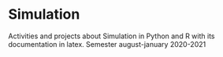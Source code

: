 # Simulation
Activities and projects about Simulation in Python and R with its documentation in latex. Semester august-january 2020-2021

